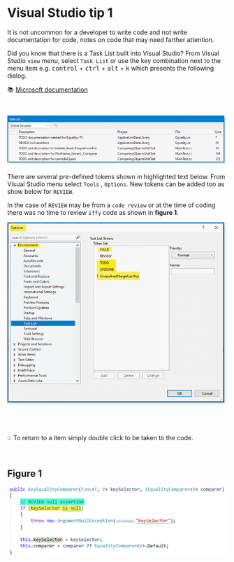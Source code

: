 # Visual Studio tip 1

It is not uncommon for a developer to write code and not write documentation for code, notes on code that may need farther attention.

Did you know that there is a Task List built into Visual Studio? From Visual Studio `view` menu, select `Task List` or use the key combination next to the menu item e.g. <kbd>control</kbd> + <kbd>ctrl</kbd> + <kbd>alt</kbd> + <kbd>k</kbd> which presents the following dialog.

:books: [Microsoft documentation](https://docs.microsoft.com/en-us/visualstudio/ide/using-the-task-list?view=vs-2019)

</br>

![assets/todoList.png](./assets/todoList.png)

There are several pre-defined tokens shown in highlighted text below. From Visual Studio menu select `Tools` , `Options`. New tokens can be added too as show below for `REVIEW`. 

In the case of `REVIEW`  may be from a `code review` or at the time of coding there was no time to review `iffy` code as shown in **figure 1**.

![assets/todoList.png](./assets/todoListTokens.png)


</br></br>

:bulb: To return to a item simply double click to be taken to the code.

</br>

## Figure 1

![assets/todoList.png](./assets/todo1.png)